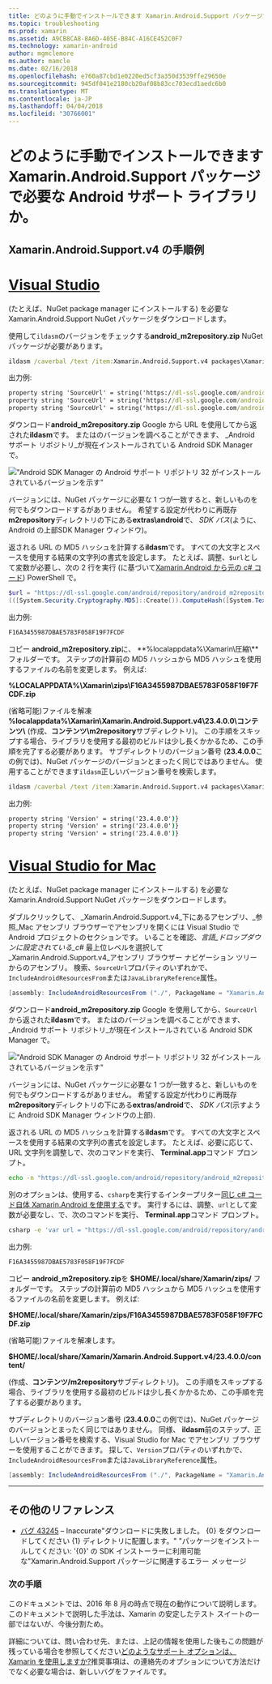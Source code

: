 ```yaml
---
title: どのように手動でインストールできます Xamarin.Android.Support パッケージで必要な Android サポート ライブラリか。
ms.topic: troubleshooting
ms.prod: xamarin
ms.assetid: A9CB8CA8-8A6D-405E-B84C-A16CE452C0F7
ms.technology: xamarin-android
author: mgmclemore
ms.author: mamcle
ms.date: 02/16/2018
ms.openlocfilehash: e760a87cbd1e0220ed5cf3a350d3539ffe29650e
ms.sourcegitcommit: 945df041e2180cb20af08b83cc703ecd1aedc6b0
ms.translationtype: MT
ms.contentlocale: ja-JP
ms.lasthandoff: 04/04/2018
ms.locfileid: "30766001"
---
```

# <a name="how-can-i-manually-install-the-android-support-libraries-required-by-the-xamarinandroidsupport-packages"></a>どのように手動でインストールできます Xamarin.Android.Support パッケージで必要な Android サポート ライブラリか。

## <a name="example-steps-for-xamarinandroidsupportv4"></a>Xamarin.Android.Support.v4 の手順例 

# <a name="visual-studiotabvswin"></a>[Visual Studio](#tab/vswin)

(たとえば、NuGet package manager にインストールする) を必要な Xamarin.Android.Support NuGet パッケージをダウンロードします。

使用して`ildasm`のバージョンをチェックする**android_m2repository.zip** NuGet パッケージが必要があります。

```cmd
ildasm /caverbal /text /item:Xamarin.Android.Support.v4 packages\Xamarin.Android.Support.v4.23.4.0.1\lib\MonoAndroid403\Xamarin.Android.Support.v4.dll | findstr SourceUrl
```
出力例:

```cmd
property string 'SourceUrl' = string('https://dl-ssl.google.com/android/repository/android_m2repository_r32.zip')
property string 'SourceUrl' = string('https://dl-ssl.google.com/android/repository/android_m2repository_r32.zip')
property string 'SourceUrl' = string('https://dl-ssl.google.com/android/repository/android_m2repository_r32.zip')
```

ダウンロード**android\_m2repository.zip** Google から URL を使用してから返された**ildasm**です。 またはのバージョンを調べることができます、 _Android サポート リポジトリ_が現在インストールされている Android SDK Manager で。

!["Android SDK Manager の Android サポート リポジトリ 32 がインストールされているバージョンを示す"](install-android-support-library-images/sdk-extras.png)

バージョンには、NuGet パッケージに必要な 1 つが一致すると、新しいものを何でもダウンロードするがありません。 希望する設定が代わりに再既存**m2repository**ディレクトリの下にある**extras\\android**で、 _SDK パス_(ように、Android の上部SDK Manager ウィンドウ)。

返される URL の MD5 ハッシュを計算する**ildasm**です。 すべての大文字とスペースを使用する結果の文字列の書式を設定します。 たとえば、調整、`$url`として変数が必要し、次の 2 行を実行 (に基づいて[Xamarin.Android から元の c# コード](https://github.com/xamarin/xamarin-android/blob/8e8a4dd90f26eb39172876cc52181b6639e20524/src/Xamarin.Android.Build.Tasks/Tasks/GetAdditionalResourcesFromAssemblies.cs#L208)) PowerShell で。

```powershell
$url = "https://dl-ssl.google.com/android/repository/android_m2repository_r32.zip"
(([System.Security.Cryptography.MD5]::Create()).ComputeHash([System.Text.Encoding]::UTF8.GetBytes($url)) | %{ $_.ToString("X02") }) -join ""
```
出力例:

```powershell
F16A3455987DBAE5783F058F19F7FCDF
```

コピー **android\_m2repository.zip**に、 **%localappdata%\\Xamarin\\圧縮\\**フォルダーです。 ステップの計算前の MD5 ハッシュから MD5 ハッシュを使用するファイルの名前を変更します。 例えば:

**%LOCALAPPDATA%\\Xamarin\\zips\\F16A3455987DBAE5783F058F19F7FCDF.zip**

(省略可能)ファイルを解凍 **%localappdata%\\Xamarin\\Xamarin.Android.Support.v4\\23.4.0.0\\コンテンツ\\** (作成、**コンテンツ\\m2repository**サブディレクトリ)。 この手順をスキップする場合、ライブラリを使用する最初のビルドは少し長くかかるため、この手順を完了する必要があります。
サブディレクトリのバージョン番号 (**23.4.0.0**この例では)、NuGet パッケージのバージョンとまったく同じではありません。 使用することができます`ildasm`正しいバージョン番号を検索します。

```cmd
ildasm /caverbal /text /item:Xamarin.Android.Support.v4 packages\Xamarin.Android.Support.v4.23.4.0.1\lib\MonoAndroid403\Xamarin.Android.Support.v4.dll | findstr /C:"string 'Version'"
```
出力例:

```cmd
property string 'Version' = string('23.4.0.0')}
property string 'Version' = string('23.4.0.0')}
property string 'Version' = string('23.4.0.0')}
```

# <a name="visual-studio-for-mactabvsmac"></a>[Visual Studio for Mac](#tab/vsmac)

(たとえば、NuGet package manager にインストールする) を必要な Xamarin.Android.Support NuGet パッケージをダウンロードします。

ダブルクリックして、 _Xamarin.Android.Support.v4_下にあるアセンブリ、_参照_Mac アセンブリ ブラウザーでアセンブリを開くには Visual Studio で Android プロジェクトのセクションです。 いることを確認、_言語_ドロップダウンに設定されている_c#_ 最上位レベルを選択して_Xamarin.Android.Support.v4_アセンブリ ブラウザー ナビゲーション ツリーからのアセンブリ。 検索、`SourceUrl`プロパティのいずれかで、`IncludeAndroidResourcesFrom`または`JavaLibraryReference`属性。

```csharp
[assembly: IncludeAndroidResourcesFrom ("./", PackageName = "Xamarin.Android.Support.v4", SourceUrl = "https://dl-ssl.google.com/android/repository/android_m2repository_r32.zip", EmbeddedArchive = "m2repository/com/android/support/support-v4/23.4.0/support-v4-23.4.0.aar", Version = "23.4.0.0")]
```

ダウンロード**android\_m2repository.zip** Google を使用してから、`SourceUrl`から返された**ildasm**です。 またはのバージョンを調べることができます、 _Android サポート リポジトリ_が現在インストールされている Android SDK Manager で。

!["Android SDK Manager の Android サポート リポジトリ 32 がインストールされているバージョンを示す"](install-android-support-library-images/sdk-extras.png)

バージョンには、NuGet パッケージに必要な 1 つが一致すると、新しいものを何でもダウンロードするがありません。 希望する設定が代わりに再既存**m2repository**ディレクトリの下にある**extras/android**で、 _SDK パス_(示すように Android SDK Manager ウィンドウの上部).

返される URL の MD5 ハッシュを計算する**ildasm**です。 すべての大文字とスペースを使用する結果の文字列の書式を設定します。 たとえば、必要に応じて、URL 文字列を調整しで、次のコマンドを実行、 **Terminal.app**コマンド プロンプト。

```bash
echo -n "https://dl-ssl.google.com/android/repository/android_m2repository_r32.zip" | md5 | tr '[:lower:]' '[:upper:]'
```

別のオプションは、使用する、`csharp`を実行するインタープリター[同じ c# コード自体 Xamarin.Android を使用する](https://github.com/xamarin/xamarin-android/blob/8e8a4dd90f26eb39172876cc52181b6639e20524/src/Xamarin.Android.Build.Tasks/Tasks/GetAdditionalResourcesFromAssemblies.cs#L208)です。
実行するには、調整、`url`として変数が必要なし、で、次のコマンドを実行、 **Terminal.app**コマンド プロンプト。

```bash
csharp -e 'var url = "https://dl-ssl.google.com/android/repository/android_m2repository_r32.zip"; string.Concat((System.Security.Cryptography.MD5.Create().ComputeHash(System.Text.Encoding.UTF8.GetBytes(url))).Select(b => b.ToString("X02")))'
```
出力例:

```bash
F16A3455987DBAE5783F058F19F7FCDF
```

コピー **android\_m2repository.zip**を **$HOME/.local/share/Xamarin/zips/** フォルダーです。 ステップの計算前の MD5 ハッシュから MD5 ハッシュを使用するファイルの名前を変更します。 例えば:

**$HOME/.local/share/Xamarin/zips/F16A3455987DBAE5783F058F19F7FCDF.zip**

(省略可能)ファイルを解凍します。 

**$HOME/.local/share/Xamarin/Xamarin.Android.Support.v4/23.4.0.0/content/**

(作成、**コンテンツ/m2repository**サブディレクトリ)。 この手順をスキップする場合、ライブラリを使用する最初のビルドは少し長くかかるため、この手順を完了する必要があります。

サブディレクトリのバージョン番号 (**23.4.0.0**この例では)、NuGet パッケージのバージョンとまったく同じではありません。 同様、 **ildasm**前のステップ、正しいバージョン番号を検索する、Visual Studio for Mac でアセンブリ ブラウザーを使用することができます。 探して、`Version`プロパティのいずれかで、`IncludeAndroidResourcesFrom`または`JavaLibraryReference`属性。

```csharp
[assembly: IncludeAndroidResourcesFrom ("./", PackageName = "Xamarin.Android.Support.v4", SourceUrl = "https://dl-ssl.google.com/android/repository/android_m2repository_r32.zip", EmbeddedArchive = "m2repository/com/android/support/support-v4/23.4.0/support-v4-23.4.0.aar", Version = "23.4.0.0")]
```

-----


## <a name="additional-references"></a>その他のリファレンス

- [バグ 43245](https://bugzilla.xamarin.com/show_bug.cgi?id=43245) – Inaccurate"ダウンロードに失敗しました。 {0} をダウンロードしてください {1} ディレクトリに配置します。" "パッケージをインストールしてください: '{0}' の SDK インストーラーに利用可能な"Xamarin.Android.Support パッケージに関連するエラー メッセージ

### <a name="next-steps"></a>次の手順

このドキュメントでは、2016 年 8 月の時点で現在の動作について説明します。 このドキュメントで説明した手法は、Xamarin の安定したテスト スイートの一部ではないが、今後分割ため。

詳細については、問い合わせ先、または、上記の情報を使用した後もこの問題が残っている場合を参照してください[どのようなサポート オプションは、Xamarin を使用しますか?](~/cross-platform/troubleshooting/support-options.md)推奨事項は、の連絡先のオプションについて方法だけでなく必要な場合は、新しいバグをファイルです。

